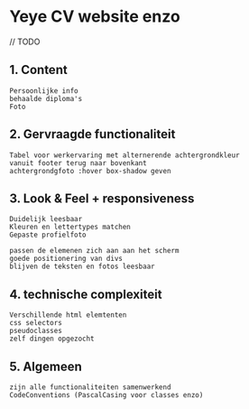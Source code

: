 # Yeye CV website enzo

// TODO
## 1.  Content
    Persoonlijke info
    behaalde diploma's
    Foto

## 2.  Gervraagde functionaliteit
    Tabel voor werkervaring met alternerende achtergrondkleur
    vanuit footer terug naar bovenkant
    achtergrondgfoto :hover box-shadow geven

## 3. Look & Feel + responsiveness
    Duidelijk leesbaar
    Kleuren en lettertypes matchen
    Gepaste profielfoto

    passen de elemenen zich aan aan het scherm
    goede positionering van divs
    blijven de teksten en fotos leesbaar

## 4. technische complexiteit
    Verschillende html elemtenten
    css selectors
    pseudoclasses
    zelf dingen opgezocht

## 5. Algemeen
    zijn alle functionaliteiten samenwerkend
    CodeConventions (PascalCasing voor classes enzo)

